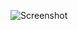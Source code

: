 ![Screenshot](https://raw.githubusercontent.com/Cryakl/Ultimate-RAT-Collection/refs/heads/main/CyberGate/CyberGate%20v1.02.0/Screenshot.png)
